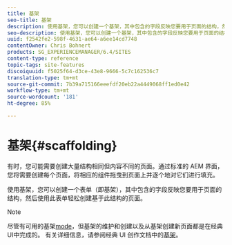 ```yaml
---
title: 基架
seo-title: 基架
description: 使用基架，您可以创建一个基架，其中包含的字段反映您要用于页面的结构，然后使用此表单轻松创建基于此结构的页面
seo-description: 使用基架，您可以创建一个基架，其中包含的字段反映您要用于页面的结构，然后使用此表单轻松创建基于此结构的页面
uuid: f2542fe2-598f-4631-ae64-a6ee14cd7748
contentOwner: Chris Bohnert
products: SG_EXPERIENCEMANAGER/6.4/SITES
content-type: reference
topic-tags: site-features
discoiquuid: f5025f64-d3ce-43e8-9666-5c7c162536c7
translation-type: tm+mt
source-git-commit: 7b39a715166eeefdf20eb22a4449068ff1ed0e42
workflow-type: tm+mt
source-wordcount: '181'
ht-degree: 85%

---
```



# 基架{#scaffolding}

有时，您可能需要创建大量结构相同但内容不同的页面。通过标准的 AEM 界面，您将需要创建每个页面，将相应的组件拖曳到页面上并逐个地对它们进行填充。

使用基架，您可以创建一个表单（即基架），其中包含的字段反映您要用于页面的结构，然后使用此表单轻松创建基于此结构的页面。

>[!NOTE]
>
>尽管有可用的基架[mode](/help/sites-authoring/author-environment-tools.md#page-modes)，但基架的维护和创建以及从基架创建新页面都是在经典UI中完成的。 有关详细信息，请参阅经典 UI 创作文档中的[基架](/help/sites-classic-ui-authoring/classic-feature-scaffolding.md)。

